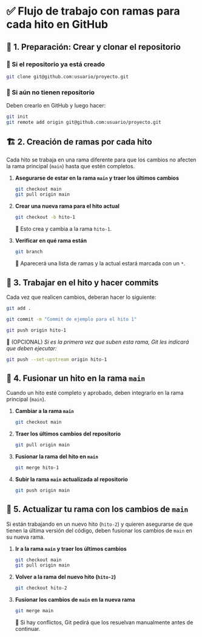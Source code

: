 # ✅ Flujo de trabajo con ramas para cada hito en GitHub

## 🚀 1. Preparación: Crear y clonar el repositorio

### 🔹 Si el repositorio ya está creado

```bash
git clone git@github.com:usuario/proyecto.git
```

### 🔹 Si aún no tienen repositorio

Deben crearlo en GitHub y luego hacer:

```bash
git init
git remote add origin git@github.com:usuario/proyecto.git
```

## 🏗 2. Creación de ramas por cada hito

Cada hito se trabaja en una rama diferente para que los cambios no afecten la rama principal (`main`) hasta que estén completos.

1. **Asegurarse de estar en la rama `main` y traer los últimos cambios**

   ```bash
   git checkout main
   git pull origin main
   ```

2. **Crear una nueva rama para el hito actual**

   ```bash
   git checkout -b hito-1
   ```

   📌 Esto crea y cambia a la rama `hito-1`.

3. **Verificar en qué rama están**

   ```bash
   git branch
   ```

   📌 Aparecerá una lista de ramas y la actual estará marcada con un `*`.

## 📝 3. Trabajar en el hito y hacer commits

Cada vez que realicen cambios, deberan hacer lo siguiente:

```bash
git add .

git commit -m "Commit de ejemplo para el hito 1"

git push origin hito-1
```

📌 (OPCIONAL) _Si es la primera vez que suben esta rama, Git les indicará que deben ejecutar:_

```bash
git push --set-upstream origin hito-1
```

## 🔄 4. Fusionar un hito en la rama `main`

Cuando un hito esté completo y aprobado, deben integrarlo en la rama principal (`main`).

1. **Cambiar a la rama `main`**

   ```bash
   git checkout main
   ```

2. **Traer los últimos cambios del repositorio**

   ```bash
   git pull origin main
   ```

3. **Fusionar la rama del hito en `main`**

   ```bash
   git merge hito-1
   ```

4. **Subir la rama `main` actualizada al repositorio**

   ```bash
   git push origin main
   ```

## 🔄 5. Actualizar tu rama con los cambios de `main`

Si están trabajando en un nuevo hito (`hito-2`) y quieren asegurarse de que tienen la última versión del código, deben fusionar los cambios de `main` en su nueva rama.

1. **Ir a la rama `main` y traer los últimos cambios**

   ```bash
   git checkout main
   git pull origin main
   ```

2. **Volver a la rama del nuevo hito (`hito-2`)**

   ```bash
   git checkout hito-2
   ```

3. **Fusionar los cambios de `main` en la nueva rama**

   ```bash
   git merge main
   ```

   📌 Si hay conflictos, Git pedirá que los resuelvan manualmente antes de continuar.
